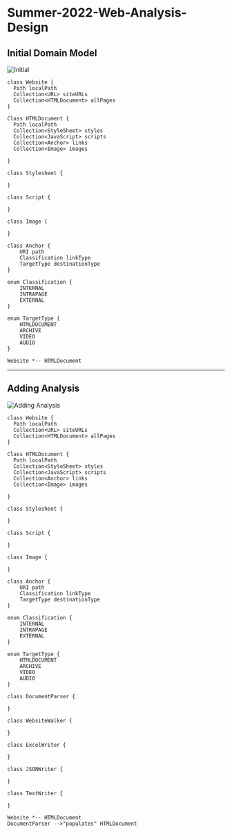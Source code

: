 # Summer-2022-Web-Analysis-Design

## Initial Domain Model

![Initial](https://www.planttext.com/api/plantuml/svg/XPBTQeGm48NlVOgvBkmR545KkYckBlviUvkcqpKqHZ7PmbBwxaqc5TIRNZbpJcQ-4w9Gt1XumJSZBS9t173cjWSr2gvyvOHqL0g5bQD-xEeY1d_I5MPh7TjJaOtYDg2sCN3bfgzeefyeIWcnzl_bDFQkiEaHtIhZwnticN_nHinoyZvzTmSIBVfnZa59_RcpsE22nI07oWVW8mgAI5JZgIxWIYR0Hg8T6oK0wM80NSrW2fToQE_B3ocunrEYzZuXUIsVhsXz2-zehDHqXcot6VLjs8y702lRl2wJOcdgv9myvTJbht_Mic352CFq4bNQdVAo9I6fqoExXF4Bo_8gg5t6Ahzb-JaU3eVDAqQ_)

```plantuml
class Website {
  Path localPath
  Collection<URL> siteURLs
  Collection<HTMLDocument> allPages
}

Class HTMLDocument {
  Path localPath
  Collection<StyleSheet> styles
  Collection<JavaScript> scripts
  Collection<Anchor> links
  Collection<Image> images
  
}

class Stylesheet {

}

class Script {

}

class Image {

}

class Anchor {
    URI path
    Classification linkType
    TargetType destinationType
}

enum Classification {
    INTERNAL
    INTRAPAGE
    EXTERNAL
}

enum TargetType {
    HTMLDOCUMENT
    ARCHIVE
    VIDEO
    AUDIO
}

Website *-- HTMLDocument
```

---

## Adding Analysis

![Adding Analysis](https://www.planttext.com/api/plantuml/svg/XLBRQiCm37tFLuW-3l878n2IiAQqISYbtQldQQsfSo5sHylOlyzM6bQ7mPuidIFf765noPI20xufeH6-F822wHF8dZDf8mD4lPJ8jUYxvwRS1c0hJQ1SQbtljd7FBorsEW0cJVSHbVVjUH59FFB_wbJw9h4w8PfHoiOBiGtxP1KVnM1vUXS5OSTF_HY05DrvGQMjCHQ0QCaVWBN8oIAfAgjg33x09E10DCD19a5Q3A0fKnYcfOoqvSM7uCpAawFwDY1nDHkFg6qAxwYqwAY6Q3CPkqkxR9y4qgnEoYpSpaaP5k5BGbdoUgVc0GyQKpFzH1urkoIh2GZBQ9tkf_Pz6YVvX3PnclykEFzTmKQ5exFx_NeEJ9uNJ7BbA0-Z8LryK-NP7t2DL-t0yrq--RvpGDx2ZUy7gw4VBf9fL2kdz0S0)

```plantuml
class Website {
  Path localPath
  Collection<URL> siteURLs
  Collection<HTMLDocument> allPages
}

Class HTMLDocument {
  Path localPath
  Collection<StyleSheet> styles
  Collection<JavaScript> scripts
  Collection<Anchor> links
  Collection<Image> images
  
}

class Stylesheet {

}

class Script {

}

class Image {

}

class Anchor {
    URI path
    Classification linkType
    TargetType destinationType
}

enum Classification {
    INTERNAL
    INTRAPAGE
    EXTERNAL
}

enum TargetType {
    HTMLDOCUMENT
    ARCHIVE
    VIDEO
    AUDIO
}

class DocumentParser {

}

class WebsiteWalker {

}

class ExcelWriter {

}

class JSONWriter {

}

class TextWriter {

}

Website *-- HTMLDocument
DocumentParser -->"populates" HTMLDocument
```
